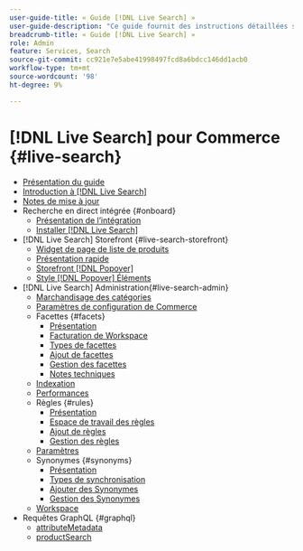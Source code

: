 ```yaml
---
user-guide-title: « Guide [!DNL Live Search] »
user-guide-description: "Ce guide fournit des instructions détaillées sur l’utilisation de [!DNL Live Search] d’Adobe Commerce."
breadcrumb-title: « Guide [!DNL Live Search] »
role: Admin
feature: Services, Search
source-git-commit: cc921e7e5abe41998497fcd8a6bdcc146dd1acb0
workflow-type: tm+mt
source-wordcount: '98'
ht-degree: 9%

---
```


# [!DNL Live Search] pour Commerce {#live-search}

- [Présentation du guide](guide-overview.md)
- [Introduction à [!DNL Live Search]](overview.md)
- [Notes de mise à jour](release-notes.md)
- Recherche en direct intégrée {#onboard}
   - [Présentation de l’intégration](onboarding-overview.md)
   - [Installer [!DNL Live Search]](install.md)
- [!DNL Live Search] Storefront {#live-search-storefront}
   - [Widget de page de liste de produits](plp-styling.md)
   - [Présentation rapide](quick-tour.md)
   - [Storefront [!DNL Popover]](storefront-popover.md)
   - [Style [!DNL Popover] Éléments](storefront-popover-styling.md)
- [!DNL Live Search] Administration{#live-search-admin}
   - [Marchandisage des catégories](category-merch.md)
   - [Paramètres de configuration de Commerce](configuration.md)
   - Facettes {#facets}
      - [Présentation](facets.md)
      - [Facturation de Workspace](faceting-workspace.md)
      - [Types de facettes](facets-type.md)
      - [Ajout de facettes](facets-add.md)
      - [Gestion des facettes](facets-manage.md)
      - [Notes techniques](facet-technical-notes.md)
   - [Indexation](indexing.md)
   - [Performances](performance.md)
   - Règles {#rules}
      - [Présentation](rules.md)
      - [Espace de travail des règles](rules-workspace.md)
      - [Ajout de règles](rules-add.md)
      - [Gestion des règles](rules-manage.md)
   - [Paramètres](settings.md)
   - Synonymes {#synonyms}
      - [Présentation](synonyms.md)
      - [Types de synchronisation](synonyms-type.md)
      - [Ajouter des Synonymes](synonyms-add.md)
      - [Gestion des Synonymes](synonyms-manage.md)
   - [Workspace](workspace.md)
- Requêtes GraphQL {#graphql}
   - [attributeMetadata](https://developer.adobe.com/commerce/webapi/graphql/schema/live-search/queries/attribute-metadata/)
   - [productSearch](https://developer.adobe.com/commerce/webapi/graphql/schema/live-search/queries/product-search/)